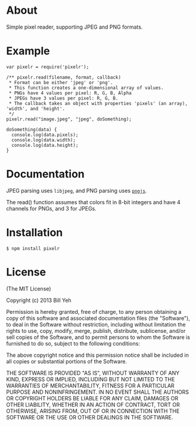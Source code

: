About
========
Simple pixel reader, supporting JPEG and PNG formats.

Example
==========
```
var pixelr = require('pixelr');

/** pixelr.read(filename, format, callback)
 * Format can be either 'jpeg' or 'png'.
 * This function creates a one-dimensional array of values.
 * PNGs have 4 values per pixel: R, G, B, Alpha
 * JPEGs have 3 values per pixel: R, G, B.
 * The callback takes an object with properties 'pixels' (an array), 'width', and 'height'.
 */
pixelr.read("image.jpeg", "jpeg", doSomething);

doSomething(data) {
  console.log(data.pixels);
  console.log(data.width);
  console.log(data.height);
}
```

Documentation
===============
JPEG parsing uses `libjpeg`, and PNG parsing uses [`pngjs`](https://npmjs.org/package/pngjs).

The read() function assumes that colors fit in 8-bit integers and have 4 channels for PNGs, and 3 for JPEGs.

Installation
===============
```
$ npm install pixelr
```

License
=========

(The MIT License)

Copyright (c) 2013 Bill Yeh

Permission is hereby granted, free of charge, to any person obtaining a copy
of this software and associated documentation files (the "Software"), to deal
in the Software without restriction, including without limitation the rights
to use, copy, modify, merge, publish, distribute, sublicense, and/or sell
copies of the Software, and to permit persons to whom the Software is
furnished to do so, subject to the following conditions:

The above copyright notice and this permission notice shall be included in
all copies or substantial portions of the Software.

THE SOFTWARE IS PROVIDED "AS IS", WITHOUT WARRANTY OF ANY KIND, EXPRESS OR
IMPLIED, INCLUDING BUT NOT LIMITED TO THE WARRANTIES OF MERCHANTABILITY,
FITNESS FOR A PARTICULAR PURPOSE AND NONINFRINGEMENT. IN NO EVENT SHALL THE
AUTHORS OR COPYRIGHT HOLDERS BE LIABLE FOR ANY CLAIM, DAMAGES OR OTHER
LIABILITY, WHETHER IN AN ACTION OF CONTRACT, TORT OR OTHERWISE, ARISING FROM,
OUT OF OR IN CONNECTION WITH THE SOFTWARE OR THE USE OR OTHER DEALINGS IN
THE SOFTWARE.
